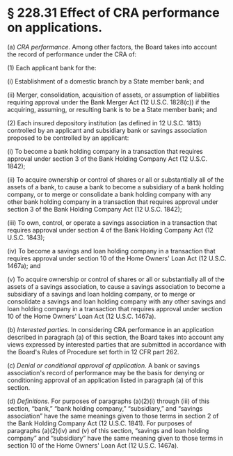 # § 228.31   Effect of CRA performance on applications.

(a) *CRA performance.* Among other factors, the Board takes into account the record of performance under the CRA of:


(1) Each applicant bank for the:


(i) Establishment of a domestic branch by a State member bank; and


(ii) Merger, consolidation, acquisition of assets, or assumption of liabilities requiring approval under the Bank Merger Act (12 U.S.C. 1828(c)) if the acquiring, assuming, or resulting bank is to be a State member bank; and


(2) Each insured depository institution (as defined in 12 U.S.C. 1813) controlled by an applicant and subsidiary bank or savings association proposed to be controlled by an applicant:


(i) To become a bank holding company in a transaction that requires approval under section 3 of the Bank Holding Company Act (12 U.S.C. 1842);


(ii) To acquire ownership or control of shares or all or substantially all of the assets of a bank, to cause a bank to become a subsidiary of a bank holding company, or to merge or consolidate a bank holding company with any other bank holding company in a transaction that requires approval under section 3 of the Bank Holding Company Act (12 U.S.C. 1842);


(iii) To own, control, or operate a savings association in a transaction that requires approval under section 4 of the Bank Holding Company Act (12 U.S.C. 1843);


(iv) To become a savings and loan holding company in a transaction that requires approval under section 10 of the Home Owners' Loan Act (12 U.S.C. 1467a); and


(v) To acquire ownership or control of shares or all or substantially all of the assets of a savings association, to cause a savings association to become a subsidiary of a savings and loan holding company, or to merge or consolidate a savings and loan holding company with any other savings and loan holding company in a transaction that requires approval under section 10 of the Home Owners' Loan Act (12 U.S.C. 1467a).


(b) *Interested parties.* In considering CRA performance in an application described in paragraph (a) of this section, the Board takes into account any views expressed by interested parties that are submitted in accordance with the Board's Rules of Procedure set forth in 12 CFR part 262.


(c) *Denial or conditional approval of application.* A bank or savings association's record of performance may be the basis for denying or conditioning approval of an application listed in paragraph (a) of this section.


(d) *Definitions.* For purposes of paragraphs (a)(2)(i) through (iii) of this section, “bank,” “bank holding company,” “subsidiary,” and “savings association” have the same meanings given to those terms in section 2 of the Bank Holding Company Act (12 U.S.C. 1841). For purposes of paragraphs (a)(2)(iv) and (v) of this section, “savings and loan holding company” and “subsidiary” have the same meaning given to those terms in section 10 of the Home Owners' Loan Act (12 U.S.C. 1467a).






